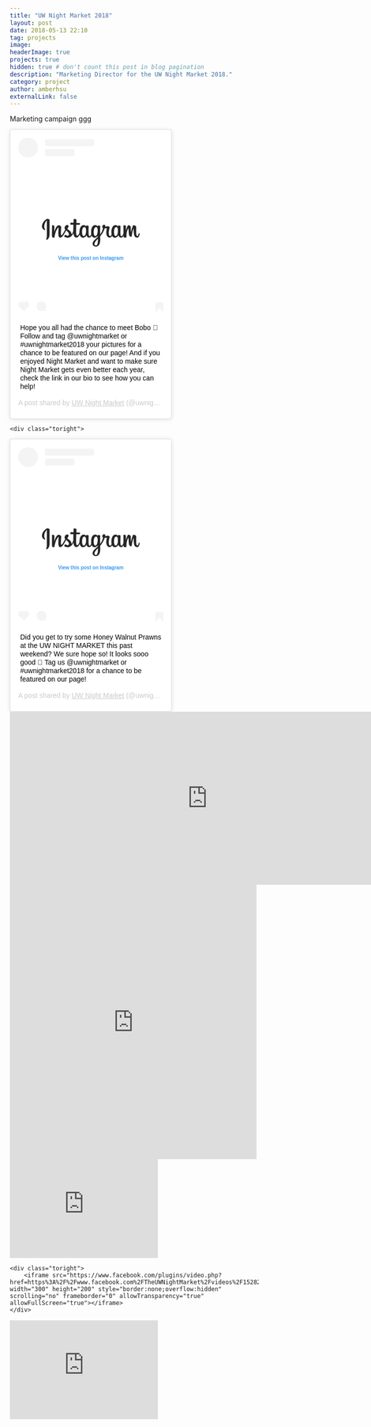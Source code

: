 ```yaml
---
title: "UW Night Market 2018"
layout: post
date: 2018-05-13 22:10
tag: projects
image:
headerImage: true
projects: true
hidden: true # don't count this post in blog pagination
description: "Marketing Director for the UW Night Market 2018."
category: project
author: amberhsu
externalLink: false
---
```

Marketing campaign
ggg

<div class="side-by-side">
    <div class="toleft">
<blockquote class="instagram-media" data-instgrm-captioned data-instgrm-permalink="https://www.instagram.com/p/Biw8-QaA59p/?utm_source=ig_embed&amp;utm_medium=loading&amp;utm_campaign=embed_loading_state_script" data-instgrm-version="10" style=" background:#FFF; border:0; border-radius:3px; box-shadow:0 0 1px 0 rgba(0,0,0,0.5),0 1px 10px 0 rgba(0,0,0,0.15); margin: 1px; max-width:540px; min-width:326px; padding:0; width:99.375%; width:-webkit-calc(50% - 2px); width:calc(50% - 2px);"><div style="padding:16px;"> <a href="https://www.instagram.com/p/Biw8-QaA59p/?utm_source=ig_embed&amp;utm_medium=loading&amp;utm_campaign=embed_loading_state_script" style=" background:#FFFFFF; line-height:0; padding:0 0; text-align:center; text-decoration:none; width:100%;" target="_blank"> <div style=" display: flex; flex-direction: row; align-items: center;"> <div style="background-color: #F4F4F4; border-radius: 50%; flex-grow: 0; height: 40px; margin-right: 14px; width: 40px;"></div> <div style="display: flex; flex-direction: column; flex-grow: 1; justify-content: center;"> <div style=" background-color: #F4F4F4; border-radius: 4px; flex-grow: 0; height: 14px; margin-bottom: 6px; width: 100px;"></div> <div style=" background-color: #F4F4F4; border-radius: 4px; flex-grow: 0; height: 14px; width: 60px;"></div></div></div><div style="padding: 19% 0;"></div><div style=" display:block; height:60px; margin:0 auto 16px; width:210px;"><svg xmlns="https://www.w3.org/2000/svg" viewbox="0 0 840 300" width="210" version="1"><path d="M65 49c-16 7-34 26-40 50-7 31 23 44 25 39 3-5-5-6-7-22-2-21 7-43 19-53 3-2 2 0 2 5v102c0 21-1 28-3 35-1 7-4 11-2 13s12-3 17-10c7-9 9-20 10-32v-51-68c0-5-14-11-21-8m575 102c0 11-3 20-6 26-6 12-18 16-23-1-3-10-4-26-1-39 2-13 8-23 17-22 10 0 14 13 13 36zm-162 70c0 19-3 35-9 40-9 7-21 1-19-12 2-12 13-25 28-40v12zm-2-70c-1 10-4 20-6 26-6 12-19 16-24-1-4-12-3-28-1-37 2-13 8-24 18-24 9 0 14 10 13 36zm-94-1c-1 11-3 20-6 27-7 12-19 16-24-1-4-13-3-30-1-39 2-14 8-23 18-22 9 0 14 13 13 35zm430 13c-2 0-3 3-4 7-3 14-6 17-10 17-5 0-9-7-10-21v-52c0-4-1-8-12-12-5-2-12-4-15 4a209 209 0 0 0-15 50c-1-6-2-17-2-41-1-4-1-8-7-11-3-2-13-6-16-2s-7 13-11 25l-5 15v-34c0-4-2-5-3-5l-12-3c-4 0-5 2-5 5v58c-2 11-8 25-15 25s-10-6-10-33l1-34v-13c0-3-6-5-9-5l-7-1c-2 0-4 2-4 4v4c-4-6-10-9-13-10-10-3-21-1-29 10-6 9-10 19-11 33-2 11-1 22 1 31-3 10-7 14-12 14-7 0-12-11-11-31 0-13 3-22 6-35 1-6 0-8-3-11-2-3-7-4-13-3l-19 4 1-4c2-15-14-14-19-9-3 3-5 6-6 12-1 9 7 13 7 13a139 139 0 0 1-24 51 1390 1390 0 0 1 0-54l1-12c0-3-2-4-5-5l-9-2c-5-1-7 2-7 4v4c-4-6-9-9-13-10-10-3-21-1-29 10-6 9-10 21-11 33v29c-1 8-6 16-11 16-7 0-10-6-10-33v-34l1-13c0-3-6-5-9-5l-8-1c-2 0-4 2-4 4v4c-4-6-9-9-13-10-10-3-20-1-28 10-6 7-10 15-12 33l-1 15c-2 12-11 27-19 27-4 0-8-9-8-27l1-62h27c3 0 6-12 3-13l-16-1-13-1 1-25c0-2-3-4-4-4l-11-3c-5-1-8 0-8 4l-1 27-21-1c-4 0-8 16-3 16l23 1-1 46v3c-3 19-16 29-16 29 3-12-3-22-13-30l-20-15s5-4 9-14c3-7 3-14-4-16-12-3-22 6-25 16-3 7-2 13 3 18l1 2-10 18c-9 15-15 28-21 28-4 0-4-13-4-24l2-41c0-5-3-8-7-11-3-2-8-5-11-5-5 0-19 1-33 39l-5 14 1-46-2-3c-2-1-8-4-14-4-2 0-3 1-3 4l-1 72 1 15 2 6 5 3c2 0 12 2 13-2 0-5 0-10 6-30 8-30 20-45 25-50h2l-2 38c-1 37 6 44 16 44 7 0 18-7 29-26l19-32 11 11c9 8 12 16 10 24-2 6-7 12-17 6l-7-5h-6c-3 3-6 6-7 11-1 4 3 6 8 8 4 2 12 3 17 4 21 0 37-10 49-38 2 24 11 37 26 37 10 0 20-13 25-26 1 6 3 10 6 14 11 19 34 15 46-1l4-7c1 15 13 20 20 20 8 0 16-3 21-16l3 4c11 19 34 15 46-1l1-2v10l-10 9c-18 16-31 29-32 43-2 18 13 25 24 26 12 1 22-6 29-15 5-8 9-25 9-43l-1-25a200 200 0 0 0 38-66h14c2 0 2 0 2 2s-9 34-1 55c5 15 17 19 24 19 8 0 16-6 20-15l1 3c12 19 35 15 46-1l4-7c3 16 15 20 22 20s14-3 19-16l1 12 4 3c7 2 13 1 16 1 2-1 3-2 3-6 1-9 0-25 3-36 5-20 9-27 11-31 2-2 3-2 3 0l2 35c1 13 3 21 5 23 4 7 8 8 12 8 3 0 8-1 8-5 0-3 0-16 5-35 3-13 8-24 10-28a252 252 0 0 0 3 52c5 21 18 23 23 23 11 0 19-7 22-28 0-5-1-9-4-9" fill="#262626"/></svg></div><div style="padding-top: 8px;"> <div style=" color:#3897f0; font-family:Arial,sans-serif; font-size:10px; font-style:normal; font-weight:550; line-height:15px;"> View this post on Instagram</div></div><div style="padding: 12.5% 0;"></div> <div style="display: flex; flex-direction: row; margin-bottom: 14px; align-items: center;"><div> <div style="background-color: #F4F4F4; border-radius: 50%; height: 12.5px; width: 12.5px; transform: translateX(0px) translateY(7px);"></div> <div style="background-color: #F4F4F4; height: 12.5px; transform: rotate(-45deg) translateX(3px) translateY(1px); width: 12.5px; flex-grow: 0; margin-right: 14px; margin-left: 2px;"></div> <div style="background-color: #F4F4F4; border-radius: 50%; height: 12.5px; width: 12.5px; transform: translateX(9px) translateY(-18px);"></div></div><div style="margin-left: 8px;"> <div style=" background-color: #F4F4F4; border-radius: 50%; flex-grow: 0; height: 20px; width: 20px;"></div> <div style=" width: 0; height: 0; border-top: 2px solid transparent; border-left: 6px solid #f4f4f4; border-bottom: 2px solid transparent; transform: translateX(16px) translateY(-4px) rotate(30deg)"></div></div><div style="margin-left: auto;"> <div style=" width: 0px; border-top: 8px solid #F4F4F4; border-right: 8px solid transparent; transform: translateY(16px);"></div> <div style=" background-color: #F4F4F4; flex-grow: 0; height: 12px; width: 16px; transform: translateY(-4px);"></div> <div style=" width: 0; height: 0; border-top: 8px solid #F4F4F4; border-left: 8px solid transparent; transform: translateY(-4px) translateX(8px);"></div></div></div></a> <p style=" margin:8px 0 0 0; padding:0 4px;"> <a href="https://www.instagram.com/p/Biw8-QaA59p/?utm_source=ig_embed&amp;utm_medium=loading&amp;utm_campaign=embed_loading_state_script" style=" color:#000; font-family:Arial,sans-serif; font-size:14px; font-style:normal; font-weight:normal; line-height:17px; text-decoration:none; word-wrap:break-word;" target="_blank">Hope you all had the chance to meet Bobo 🌟 Follow and tag @uwnightmarket or #uwnightmarket2018 your pictures for a chance to be featured on our page! And if you enjoyed Night Market and want to make sure Night Market gets even better each year, check the link in our bio to see how you can help!</a></p> <p style=" color:#c9c8cd; font-family:Arial,sans-serif; font-size:14px; line-height:17px; margin-bottom:0; margin-top:8px; overflow:hidden; padding:8px 0 7px; text-align:center; text-overflow:ellipsis; white-space:nowrap;">A post shared by <a href="https://www.instagram.com/uwnightmarket/?utm_source=ig_embed&amp;utm_medium=loading&amp;utm_campaign=embed_loading_state_script" style=" color:#c9c8cd; font-family:Arial,sans-serif; font-size:14px; font-style:normal; font-weight:normal; line-height:17px;" target="_blank"> UW Night Market</a> (@uwnightmarket) on <time style=" font-family:Arial,sans-serif; font-size:14px; line-height:17px;" datetime="2018-05-14T16:39:59+00:00">May 14, 2018 at 9:39am PDT</time></p></div></blockquote> <script async src="//www.instagram.com/embed.js"></script>
    </div>

    <div class="toright">
<blockquote class="instagram-media" data-instgrm-captioned data-instgrm-permalink="https://www.instagram.com/p/BiyTaiKj8Th/?utm_source=ig_embed&amp;utm_medium=loading&amp;utm_campaign=embed_loading_state_script" data-instgrm-version="10" style=" background:#FFF; border:0; border-radius:3px; box-shadow:0 0 1px 0 rgba(0,0,0,0.5),0 1px 10px 0 rgba(0,0,0,0.15); margin: 1px; max-width:540px; min-width:326px; padding:0; width:99.375%; width:-webkit-calc(50% - 2px); width:calc(50% - 2px);"><div style="padding:16px;"> <a href="https://www.instagram.com/p/BiyTaiKj8Th/?utm_source=ig_embed&amp;utm_medium=loading&amp;utm_campaign=embed_loading_state_script" style=" background:#FFFFFF; line-height:0; padding:0 0; text-align:center; text-decoration:none; width:50%;" target="_blank"> <div style=" display: flex; flex-direction: row; align-items: center;"> <div style="background-color: #F4F4F4; border-radius: 50%; flex-grow: 0; height: 40px; margin-right: 14px; width: 40px;"></div> <div style="display: flex; flex-direction: column; flex-grow: 1; justify-content: center;"> <div style=" background-color: #F4F4F4; border-radius: 4px; flex-grow: 0; height: 14px; margin-bottom: 6px; width: 100px;"></div> <div style=" background-color: #F4F4F4; border-radius: 4px; flex-grow: 0; height: 14px; width: 60px;"></div></div></div><div style="padding: 19% 0;"></div><div style=" display:block; height:60px; margin:0 auto 16px; width:210px;"><svg xmlns="https://www.w3.org/2000/svg" viewbox="0 0 840 300" width="210" version="1"><path d="M65 49c-16 7-34 26-40 50-7 31 23 44 25 39 3-5-5-6-7-22-2-21 7-43 19-53 3-2 2 0 2 5v102c0 21-1 28-3 35-1 7-4 11-2 13s12-3 17-10c7-9 9-20 10-32v-51-68c0-5-14-11-21-8m575 102c0 11-3 20-6 26-6 12-18 16-23-1-3-10-4-26-1-39 2-13 8-23 17-22 10 0 14 13 13 36zm-162 70c0 19-3 35-9 40-9 7-21 1-19-12 2-12 13-25 28-40v12zm-2-70c-1 10-4 20-6 26-6 12-19 16-24-1-4-12-3-28-1-37 2-13 8-24 18-24 9 0 14 10 13 36zm-94-1c-1 11-3 20-6 27-7 12-19 16-24-1-4-13-3-30-1-39 2-14 8-23 18-22 9 0 14 13 13 35zm430 13c-2 0-3 3-4 7-3 14-6 17-10 17-5 0-9-7-10-21v-52c0-4-1-8-12-12-5-2-12-4-15 4a209 209 0 0 0-15 50c-1-6-2-17-2-41-1-4-1-8-7-11-3-2-13-6-16-2s-7 13-11 25l-5 15v-34c0-4-2-5-3-5l-12-3c-4 0-5 2-5 5v58c-2 11-8 25-15 25s-10-6-10-33l1-34v-13c0-3-6-5-9-5l-7-1c-2 0-4 2-4 4v4c-4-6-10-9-13-10-10-3-21-1-29 10-6 9-10 19-11 33-2 11-1 22 1 31-3 10-7 14-12 14-7 0-12-11-11-31 0-13 3-22 6-35 1-6 0-8-3-11-2-3-7-4-13-3l-19 4 1-4c2-15-14-14-19-9-3 3-5 6-6 12-1 9 7 13 7 13a139 139 0 0 1-24 51 1390 1390 0 0 1 0-54l1-12c0-3-2-4-5-5l-9-2c-5-1-7 2-7 4v4c-4-6-9-9-13-10-10-3-21-1-29 10-6 9-10 21-11 33v29c-1 8-6 16-11 16-7 0-10-6-10-33v-34l1-13c0-3-6-5-9-5l-8-1c-2 0-4 2-4 4v4c-4-6-9-9-13-10-10-3-20-1-28 10-6 7-10 15-12 33l-1 15c-2 12-11 27-19 27-4 0-8-9-8-27l1-62h27c3 0 6-12 3-13l-16-1-13-1 1-25c0-2-3-4-4-4l-11-3c-5-1-8 0-8 4l-1 27-21-1c-4 0-8 16-3 16l23 1-1 46v3c-3 19-16 29-16 29 3-12-3-22-13-30l-20-15s5-4 9-14c3-7 3-14-4-16-12-3-22 6-25 16-3 7-2 13 3 18l1 2-10 18c-9 15-15 28-21 28-4 0-4-13-4-24l2-41c0-5-3-8-7-11-3-2-8-5-11-5-5 0-19 1-33 39l-5 14 1-46-2-3c-2-1-8-4-14-4-2 0-3 1-3 4l-1 72 1 15 2 6 5 3c2 0 12 2 13-2 0-5 0-10 6-30 8-30 20-45 25-50h2l-2 38c-1 37 6 44 16 44 7 0 18-7 29-26l19-32 11 11c9 8 12 16 10 24-2 6-7 12-17 6l-7-5h-6c-3 3-6 6-7 11-1 4 3 6 8 8 4 2 12 3 17 4 21 0 37-10 49-38 2 24 11 37 26 37 10 0 20-13 25-26 1 6 3 10 6 14 11 19 34 15 46-1l4-7c1 15 13 20 20 20 8 0 16-3 21-16l3 4c11 19 34 15 46-1l1-2v10l-10 9c-18 16-31 29-32 43-2 18 13 25 24 26 12 1 22-6 29-15 5-8 9-25 9-43l-1-25a200 200 0 0 0 38-66h14c2 0 2 0 2 2s-9 34-1 55c5 15 17 19 24 19 8 0 16-6 20-15l1 3c12 19 35 15 46-1l4-7c3 16 15 20 22 20s14-3 19-16l1 12 4 3c7 2 13 1 16 1 2-1 3-2 3-6 1-9 0-25 3-36 5-20 9-27 11-31 2-2 3-2 3 0l2 35c1 13 3 21 5 23 4 7 8 8 12 8 3 0 8-1 8-5 0-3 0-16 5-35 3-13 8-24 10-28a252 252 0 0 0 3 52c5 21 18 23 23 23 11 0 19-7 22-28 0-5-1-9-4-9" fill="#262626"/></svg></div><div style="padding-top: 8px;"> <div style=" color:#3897f0; font-family:Arial,sans-serif; font-size:10px; font-style:normal; font-weight:550; line-height:15px;"> View this post on Instagram</div></div><div style="padding: 12.5% 0;"></div> <div style="display: flex; flex-direction: row; margin-bottom: 14px; align-items: center;"><div> <div style="background-color: #F4F4F4; border-radius: 50%; height: 12.5px; width: 12.5px; transform: translateX(0px) translateY(7px);"></div> <div style="background-color: #F4F4F4; height: 12.5px; transform: rotate(-45deg) translateX(3px) translateY(1px); width: 12.5px; flex-grow: 0; margin-right: 14px; margin-left: 2px;"></div> <div style="background-color: #F4F4F4; border-radius: 50%; height: 12.5px; width: 12.5px; transform: translateX(9px) translateY(-18px);"></div></div><div style="margin-left: 8px;"> <div style=" background-color: #F4F4F4; border-radius: 50%; flex-grow: 0; height: 20px; width: 20px;"></div> <div style=" width: 0; height: 0; border-top: 2px solid transparent; border-left: 6px solid #f4f4f4; border-bottom: 2px solid transparent; transform: translateX(16px) translateY(-4px) rotate(30deg)"></div></div><div style="margin-left: auto;"> <div style=" width: 0px; border-top: 8px solid #F4F4F4; border-right: 8px solid transparent; transform: translateY(16px);"></div> <div style=" background-color: #F4F4F4; flex-grow: 0; height: 12px; width: 16px; transform: translateY(-4px);"></div> <div style=" width: 0; height: 0; border-top: 8px solid #F4F4F4; border-left: 8px solid transparent; transform: translateY(-4px) translateX(8px);"></div></div></div></a> <p style=" margin:8px 0 0 0; padding:0 4px;"> <a href="https://www.instagram.com/p/BiyTaiKj8Th/?utm_source=ig_embed&amp;utm_medium=loading&amp;utm_campaign=embed_loading_state_script" style=" color:#000; font-family:Arial,sans-serif; font-size:14px; font-style:normal; font-weight:normal; line-height:17px; text-decoration:none; word-wrap:break-word;" target="_blank">Did you get to try some Honey Walnut Prawns at the UW NIGHT MARKET this past weekend? We sure hope so! It looks sooo good 💖 Tag us @uwnightmarket or #uwnightmarket2018 for a chance to be featured on our page!</a></p> <p style=" color:#c9c8cd; font-family:Arial,sans-serif; font-size:14px; line-height:17px; margin-bottom:0; margin-top:8px; overflow:hidden; padding:8px 0 7px; text-align:center; text-overflow:ellipsis; white-space:nowrap;">A post shared by <a href="https://www.instagram.com/uwnightmarket/?utm_source=ig_embed&amp;utm_medium=loading&amp;utm_campaign=embed_loading_state_script" style=" color:#c9c8cd; font-family:Arial,sans-serif; font-size:14px; font-style:normal; font-weight:normal; line-height:17px;" target="_blank"> UW Night Market</a> (@uwnightmarket) on <time style=" font-family:Arial,sans-serif; font-size:14px; line-height:17px;" datetime="2018-05-15T05:15:19+00:00">May 14, 2018 at 10:15pm PDT</time></p></div></blockquote> <script async src="//www.instagram.com/embed.js"></script>
    </div>
</div>

<iframe width="800" height="350" src="https://www.youtube.com/embed/6K2HFB6NfXU" frameborder="0" allow="accelerometer; autoplay; encrypted-media; gyroscope; picture-in-picture" allowfullscreen></iframe>


<iframe src="https://www.facebook.com/plugins/post.php?href=https%3A%2F%2Fwww.facebook.com%2FTheUWNightMarket%2Fposts%2F1527821053989009&width=500" width="500" height="555" style="border:none;overflow:hidden" scrolling="no" frameborder="0" allowTransparency="true" allow="encrypted-media"></iframe>

<div class="side-by-side">
    <div class="toleft">
        <iframe src="https://www.facebook.com/plugins/video.php?href=https%3A%2F%2Fwww.facebook.com%2FTheUWNightMarket%2Fvideos%2F1518807658223682%2F&show_text=0&width=560" width="300" height="200" style="border:none;overflow:hidden" scrolling="no" frameborder="0" allowTransparency="true" allowFullScreen="true"></iframe>
    </div>

    <div class="toright">
        <iframe src="https://www.facebook.com/plugins/video.php?href=https%3A%2F%2Fwww.facebook.com%2FTheUWNightMarket%2Fvideos%2F1528269577277490%2F&show_text=0&width=560" width="300" height="200" style="border:none;overflow:hidden" scrolling="no" frameborder="0" allowTransparency="true" allowFullScreen="true"></iframe>
    </div>
</div>

<iframe src="https://www.facebook.com/plugins/video.php?href=https%3A%2F%2Fwww.facebook.com%2FTheUWNightMarket%2Fvideos%2F1522686941169087%2F&show_text=0&width=560" width="300" height="200" style="border:none;overflow:hidden" scrolling="no" frameborder="0" allowTransparency="true" allowFullScreen="true"></iframe>
